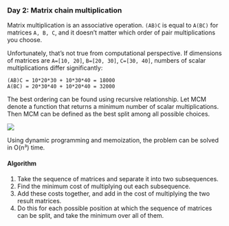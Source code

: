 ### Day 2: Matrix chain multiplication
Matrix multiplication is an associative operation. `(AB)C` is equal to `A(BC)` for matrices `A, B, C`, and it doesn’t matter which order of pair multiplications you choose.

Unfortunately, that’s not true from computational perspective.
If dimensions of matrices are `A=[10, 20]`, `B=[20, 30]`, `C=[30, 40]`, numbers of scalar multiplications differ significantly:
```
(AB)C = 10*20*30 + 10*30*40 = 18000
A(BC) = 20*30*40 + 10*20*40 = 32000
```
The best ordering can be found using recursive relationship. Let MCM denote a function that returns a minimum number of scalar multiplications. Then MCM can be defined as the best split among all possible choices.

<img class="graf-image" data-image-id="1*ZvVBe6tFLKmds_oDe-nzyw.png" data-width="802" data-height="42" data-action="zoom" data-action-value="1*ZvVBe6tFLKmds_oDe-nzyw.png" src="https://cdn-images-1.medium.com/max/1600/1*ZvVBe6tFLKmds_oDe-nzyw.png" style="">

Using dynamic programming and memoization, the problem can be solved in O(n³) time.

#### Algorithm

1. Take the sequence of matrices and separate it into two subsequences.
2. Find the minimum cost of multiplying out each subsequence.
3. Add these costs together, and add in the cost of multiplying the two result matrices.
4. Do this for each possible position at which the sequence of matrices can be split, and take the minimum over all of them.
